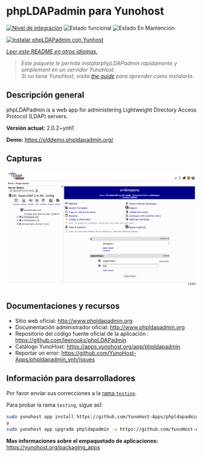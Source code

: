 <!--
Este archivo README esta generado automaticamente<https://github.com/YunoHost/apps/tree/master/tools/readme_generator>
No se debe editar a mano.
-->

# phpLDAPadmin para Yunohost

[![Nivel de integración](https://apps.yunohost.org/badge/integration/phpldapadmin)](https://ci-apps.yunohost.org/ci/apps/phpldapadmin/)
![Estado funcional](https://apps.yunohost.org/badge/state/phpldapadmin)
![Estado En Mantención](https://apps.yunohost.org/badge/maintained/phpldapadmin)

[![Instalar phpLDAPadmin con Yunhost](https://install-app.yunohost.org/install-with-yunohost.svg)](https://install-app.yunohost.org/?app=phpldapadmin)

*[Leer este README en otros idiomas.](./ALL_README.md)*

> *Este paquete le permite instalarphpLDAPadmin rapidamente y simplement en un servidor YunoHost.*  
> *Si no tiene YunoHost, visita [the guide](https://yunohost.org/install) para aprender como instalarla.*

## Descripción general

phpLDAPadmin is a web app for administering Lightweight Directory Access Protocol (LDAP) servers.

**Versión actual:** 2.0.2~ynh1

**Demo:** <https://olddemo.phpldapadmin.org/>

## Capturas

![Captura de phpLDAPadmin](./doc/screenshots/screenshot.png)

## Documentaciones y recursos

- Sitio web oficial: <http://www.phpldapadmin.org>
- Documentación administrador oficial: <http://www.phpldapadmin.org>
- Repositorio del código fuente oficial de la aplicación : <https://github.com/leenooks/phpLDAPadmin>
- Catálogo YunoHost: <https://apps.yunohost.org/app/phpldapadmin>
- Reportar un error: <https://github.com/YunoHost-Apps/phpldapadmin_ynh/issues>

## Información para desarrolladores

Por favor enviar sus correcciones a la [rama `testing`](https://github.com/YunoHost-Apps/phpldapadmin_ynh/tree/testing).

Para probar la rama `testing`, sigue asÍ:

```bash
sudo yunohost app install https://github.com/YunoHost-Apps/phpldapadmin_ynh/tree/testing --debug
o
sudo yunohost app upgrade phpldapadmin -u https://github.com/YunoHost-Apps/phpldapadmin_ynh/tree/testing --debug
```

**Mas informaciones sobre el empaquetado de aplicaciones:** <https://yunohost.org/packaging_apps>
